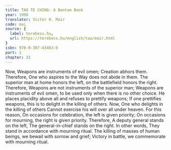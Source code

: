 ```yaml
---
title: TAO TE CHING: A Bantam Book
year: 1990
translator: Victor H. Mair
code: mai
source: {
  label: terebess.hu,
  url: https://terebess.hu/english/tao/mair.html
}
isbn: 978-0-307-43463-0
part: 1
chapter: 31
---
```

Now,
Weapons are instruments of evil omen;
Creation abhors them.
Therefore,
One who aspires to the Way does not abide in them.
The superior man at home honors the left, on the battlefield honors the right.
Therefore,
Weapons are not instruments of the superior man;
Weapons are instruments of evil omen,
to be used only when there is no other choice.
He places placidity above all and refuses to prettify weapons;
If one prettifies weapons, this is to delight in the killing of others.
Now,
One who delights in the killing of others
Cannot exercise his will over all under heaven.
For this reason,
On occasions for celebration, the left is given priority;
On occasions for mourning, the right is given priority.
Therefore,
A deputy general stands on the left,
The general-in-chief stands on the right.
In other words,
They stand in accordance with mourning ritual.
The killing of masses of human beings,
we bewail with sorrow and grief;
Victory in battle,
we commemorate with mourning ritual.